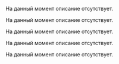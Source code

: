 На данный момент описание отсутствует.

На данный момент описание отсутствует.

На данный момент описание отсутствует.

На данный момент описание отсутствует.

На данный момент описание отсутствует.
